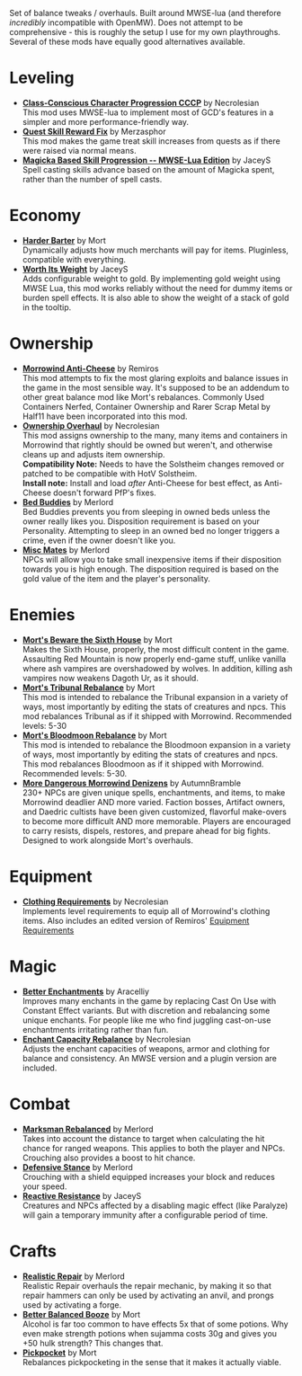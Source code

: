 Set of balance tweaks / overhauls. Built around MWSE-lua (and therefore *incredibly* incompatible with OpenMW). Does not attempt to be comprehensive - this is roughly the setup I use for my own playthroughs. Several of these mods have equally good alternatives available.

# Leveling
* [**Class-Conscious Character Progression CCCP**](https://www.nexusmods.com/morrowind/mods/48110) by Necrolesian  
This mod uses MWSE-lua to implement most of GCD's features in a simpler and more performance-friendly way.
* [**Quest Skill Reward Fix**](https://www.nexusmods.com/morrowind/mods/48269) by Merzasphor  
This mod makes the game treat skill increases from quests as if there were raised via normal means.
* [**Magicka Based Skill Progression -- MWSE-Lua Edition**](https://www.nexusmods.com/morrowind/mods/48330) by JaceyS  
Spell casting skills advance based on the amount of Magicka spent, rather than the number of spell casts.

# Economy
* [**Harder Barter**](https://www.nexusmods.com/morrowind/mods/46188) by Mort  
Dynamically adjusts how much merchants will pay for items. Pluginless, compatible with everything.  
* [**Worth Its Weight**](https://www.nexusmods.com/morrowind/mods/48070) by JaceyS  
Adds configurable weight to gold. By implementing gold weight using MWSE Lua, this mod works reliably without the need for dummy items or burden spell effects. It is also able to show the weight of a stack of gold in the tooltip.

# Ownership
* [**Morrowind Anti-Cheese**](https://www.nexusmods.com/morrowind/mods/47305) by Remiros  
This mod attempts to fix the most glaring exploits and balance issues in the game in the most sensible way. It's supposed to be an addendum to other great balance mod like Mort's rebalances. Commonly Used Containers Nerfed, Container Ownership and Rarer Scrap Metal by Half11 have been incorporated into this mod.
* [**Ownership Overhaul**](https://www.nexusmods.com/morrowind/mods/48051) by Necrolesian  
This mod assigns ownership to the many, many items and containers in Morrowind that rightly should be owned but weren't, and otherwise cleans up and adjusts item ownership.  
**Compatibility Note:** Needs to have the Solstheim changes removed or patched to be compatible with HotV Solstheim.  
**Install note:** Install and load *after* Anti-Cheese for best effect, as Anti-Cheese doesn't forward PfP's fixes.
* [**Bed Buddies**](https://www.nexusmods.com/morrowind/mods/46632) by Merlord  
Bed Buddies prevents you from sleeping in owned beds unless the owner really likes you. Disposition requirement is based on your Personality. Attempting to sleep in an owned bed no longer triggers a crime, even if the owner doesn't like you.
* [**Misc Mates**](https://www.nexusmods.com/morrowind/mods/48122) by Merlord  
NPCs will allow you to take small inexpensive items if their disposition towards you is high enough. The disposition required is based on the gold value of the item and the player's personality.

# Enemies
* [**Mort's Beware the Sixth House**](https://www.nexusmods.com/morrowind/mods/46036) by Mort  
Makes the Sixth House, properly, the most difficult content in the game. Assaulting Red Mountain is now properly end-game stuff, unlike vanilla where ash vampires are overshadowed by wolves. In addition, killing ash vampires now weakens Dagoth Ur, as it should. 
* [**Mort's Tribunal Rebalance**](https://www.nexusmods.com/morrowind/mods/45713) by Mort  
This mod is intended to rebalance the Tribunal expansion in a variety of ways, most importantly by editing the stats of creatures and npcs.
This mod rebalances Tribunal as if it shipped with Morrowind. Recommended levels: 5-30
* [**Mort's Bloodmoon Rebalance**](https://www.nexusmods.com/morrowind/mods/45714) by Mort  
This mod is intended to rebalance the Bloodmoon expansion in a variety of ways, most importantly by editing the stats of creatures and npcs.
This mod rebalances Bloodmoon as if it shipped with Morrowind. Recommended levels: 5-30. 
* [**More Dangerous Morrowind Denizens**](https://www.nexusmods.com/morrowind/mods/48745) by AutumnBramble  
230+ NPCs are given unique spells, enchantments, and items, to make Morrowind deadlier AND more varied. Faction bosses, Artifact owners, and Daedric cultists have been given customized, flavorful make-overs to become more difficult AND more memorable. Players are encouraged to carry resists, dispels, restores, and prepare ahead for big fights. Designed to work alongside Mort's overhauls.

# Equipment
* [**Clothing Requirements**](https://www.nexusmods.com/morrowind/mods/47813) by Necrolesian  
Implements level requirements to equip all of Morrowind's clothing items. Also includes an edited version of Remiros' [Equipment Requirements](https://www.nexusmods.com/morrowind/mods/45980)  

# Magic
* [**Better Enchantments**](https://www.nexusmods.com/morrowind/mods/47136) by Aracelliy  
Improves many enchants in the game by replacing Cast On Use with Constant Effect variants. But with discretion and rebalancing some unique enchants. For people like me who find juggling cast-on-use enchantments irritating rather than fun.  
* [**Enchant Capacity Rebalance**](https://www.nexusmods.com/morrowind/mods/48742) by Necrolesian  
Adjusts the enchant capacities of weapons, armor and clothing for balance and consistency. An MWSE version and a plugin version are included.

# Combat
* [**Marksman Rebalanced**](https://www.nexusmods.com/morrowind/mods/46715) by Merlord  
Takes into account the distance to target when calculating the hit chance for ranged weapons. This applies to both the player and NPCs. Crouching also provides a boost to hit chance.
* [**Defensive Stance**](https://www.nexusmods.com/morrowind/mods/46845) by Merlord  
Crouching with a shield equipped increases your block and reduces your speed.
* [**Reactive Resistance**](https://www.nexusmods.com/morrowind/mods/48373) by JaceyS  
Creatures and NPCs affected by a disabling magic effect (like Paralyze) will gain a temporary immunity after a configurable period of time.

# Crafts
* [**Realistic Repair**](https://www.nexusmods.com/morrowind/mods/46673) by Merlord  
Realistic Repair overhauls the repair mechanic, by making it so that repair hammers can only be used by activating an anvil, and prongs used by activating a forge.
* [**Better Balanced Booze**](https://www.nexusmods.com/morrowind/mods/45844) by Mort  
Alcohol is far too common to have effects 5x that of some potions. Why even make strength potions when sujamma costs 30g and gives you +50 hulk strength? This changes that.
* [**Pickpocket**](https://www.nexusmods.com/morrowind/mods/47581) by Mort  
Rebalances pickpocketing in the sense that it makes it actually viable.  
